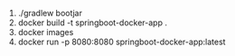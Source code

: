 1. ./gradlew bootjar
2. docker build -t springboot-docker-app .
3. docker images
4. docker run -p 8080:8080 springboot-docker-app:latest

